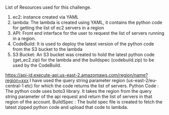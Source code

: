 List of Resources used for this challenge.
1. ec2: instance created via YAML
2. lambda: The lambda is created using YAML, it contains the python code for getting the list of ec2 servers in a region
3. API: Front end interface for the user to request the list of servers running in a region.
4. CodeBuild: It is used to deploy the latest version of the python code from the S3 bucket to the lambda
5. S3 Bucket: An S3 bucket was created to hold the latest python code (get_ec2.zip) for the lambda and the buildspec (codebuild.zip) to be used by the CodeBuild.

https://api-id.execute-api.us-east-2.amazomaws.com/region/name?region=xxx
I have used the query string parameter region (us-east-2/eu-central-1 etc) for which the code returns the list of servers.
Python Code : The python code uses boto3 library. It takes the region from the query string parameter of the api request and return the list of servers in that region of the account.
BuildSpec : The build spec file is created to fetch the latest zipped python code and upload that code to lambda.


